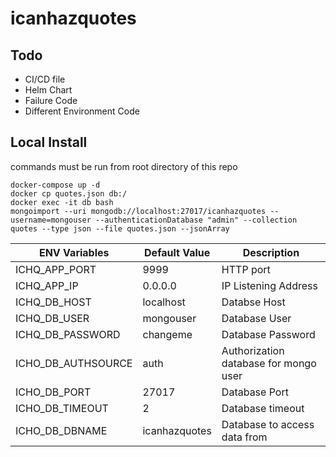 # icanhazquotes

## Todo
* CI/CD file
* Helm Chart
* Failure Code
* Different Environment Code

## Local Install

commands must be run from root directory of this repo

```
docker-compose up -d
docker cp quotes.json db:/
docker exec -it db bash
mongoimport --uri mongodb://localhost:27017/icanhazquotes --username=mongouser --authenticationDatabase "admin" --collection quotes --type json --file quotes.json --jsonArray
```

| ENV Variables | Default Value | Description |
|---------------|---------------|-------------|
| ICHQ_APP_PORT | 9999 | HTTP port |
| ICHQ_APP_IP | 0.0.0.0 | IP Listening Address |
| ICHQ_DB_HOST | localhost | Databse Host |
| ICHQ_DB_USER | mongouser | Database User |
| ICHQ_DB_PASSWORD | changeme | Database Password |
| ICHO_DB_AUTHSOURCE | auth | Authorization database for mongo user |
| ICHO_DB_PORT | 27017 | Database Port | 
| ICHO_DB_TIMEOUT | 2 | Database timeout |
| ICHO_DB_DBNAME | icanhazquotes | Database to access data from |
